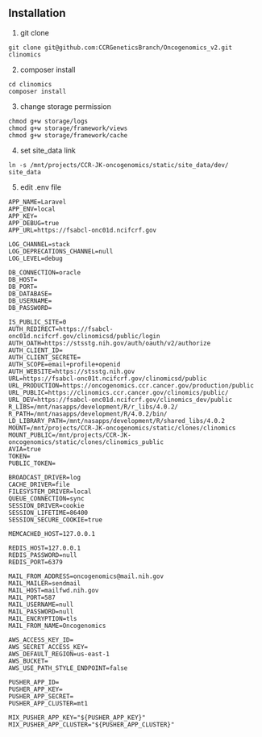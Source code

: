 ## Installation

1. git clone

  ```git clone git@github.com:CCRGeneticsBranch/Oncogenomics_v2.git clinomics```

2. composer install
  
  ```
  cd clinomics
  composer install
  ```
  
3. change storage permission
  ```
  chmod g+w storage/logs
  chmod g+w storage/framework/views
  chmod g+w storage/framework/cache
  ```
4. set site_data link
  ```
  ln -s /mnt/projects/CCR-JK-oncogenomics/static/site_data/dev/ site_data
  ```
5. edit .env file

  ```
APP_NAME=Laravel
APP_ENV=local
APP_KEY=
APP_DEBUG=true
APP_URL=https://fsabcl-onc01d.ncifcrf.gov

LOG_CHANNEL=stack
LOG_DEPRECATIONS_CHANNEL=null
LOG_LEVEL=debug

DB_CONNECTION=oracle
DB_HOST=
DB_PORT=
DB_DATABASE=
DB_USERNAME=
DB_PASSWORD=

IS_PUBLIC_SITE=0
AUTH_REDIRECT=https://fsabcl-onc01d.ncifcrf.gov/clinomicsd/public/login
AUTH_OATH=https://stsstg.nih.gov/auth/oauth/v2/authorize
AUTH_CLIENT_ID=
AUTH_CLIENT_SECRETE=
AUTH_SCOPE=email+profile+openid
AUTH_WEBSITE=https://stsstg.nih.gov
URL=https://fsabcl-onc01t.ncifcrf.gov/clinomicsd/public
URL_PRODUCTION=https://oncogenomics.ccr.cancer.gov/production/public
URL_PUBLIC=https://clinomics.ccr.cancer.gov/clinomics/public/
URL_DEV=https://fsabcl-onc01d.ncifcrf.gov/clinomics_dev/public
R_LIBS=/mnt/nasapps/development/R/r_libs/4.0.2/
R_PATH=/mnt/nasapps/development/R/4.0.2/bin/
LD_LIBRARY_PATH=/mnt/nasapps/development/R/shared_libs/4.0.2
MOUNT=/mnt/projects/CCR-JK-oncogenomics/static/clones/clinomics
MOUNT_PUBLIC=/mnt/projects/CCR-JK-oncogenomics/static/clones/clinomics_public
AVIA=true
TOKEN=
PUBLIC_TOKEN=

BROADCAST_DRIVER=log
CACHE_DRIVER=file
FILESYSTEM_DRIVER=local
QUEUE_CONNECTION=sync
SESSION_DRIVER=cookie
SESSION_LIFETIME=86400
SESSION_SECURE_COOKIE=true

MEMCACHED_HOST=127.0.0.1

REDIS_HOST=127.0.0.1
REDIS_PASSWORD=null
REDIS_PORT=6379

MAIL_FROM_ADDRESS=oncogenomics@mail.nih.gov
MAIL_MAILER=sendmail
MAIL_HOST=mailfwd.nih.gov
MAIL_PORT=587
MAIL_USERNAME=null
MAIL_PASSWORD=null
MAIL_ENCRYPTION=tls
MAIL_FROM_NAME=Oncogenomics

AWS_ACCESS_KEY_ID=
AWS_SECRET_ACCESS_KEY=
AWS_DEFAULT_REGION=us-east-1
AWS_BUCKET=
AWS_USE_PATH_STYLE_ENDPOINT=false

PUSHER_APP_ID=
PUSHER_APP_KEY=
PUSHER_APP_SECRET=
PUSHER_APP_CLUSTER=mt1

MIX_PUSHER_APP_KEY="${PUSHER_APP_KEY}"
MIX_PUSHER_APP_CLUSTER="${PUSHER_APP_CLUSTER}"
  ```
